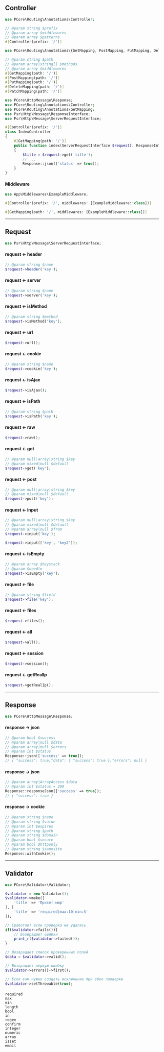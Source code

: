 ## Controller

```php
use PCore\Routing\Annotations\Controller;

// @param string $prefix
// @param array $middlewares
// @param array $patterns
#[Controller(prefix: '/')]
```

```php
use PCore\Routing\Annotations\{GetMapping, PostMapping, PutMapping, DeleteMapping, PatchMapping};

// @param string $path
// @param array|string[] $methods
// @param array $middlewares
#[GetMapping(path: '/')]
#[PostMapping(path: '/')]
#[PutMapping(path: '/')]
#[DeleteMapping(path: '/')]
#[PatchMapping(path: '/')]
```

```php
use PCore\HttpMessage\Response;
use PCore\Routing\Annotations\Controller;
use PCore\Routing\Annotations\GetMapping;
use Psr\Http\Message\ResponseInterface;
use Psr\Http\Message\ServerRequestInterface;

#[Controller(prefix: '/')]
class IndexController
{
    #[GetMapping(path: '/')]
    public function index(ServerRequestInterface $request): ResponseInterface
    {
        $title = $request->get('title');
        // ...
        Response::json(['status' => true]);
    }
}
```

#### Middleware

```php
use App\Middlewares\ExampleMiddleware;

#[Controller(prefix: '/', middlewares: [ExampleMiddleware::class])]

#[GetMapping(path: '/', middlewares: [ExampleMiddleware::class])]
```

---

## Request

```php
use Psr\Http\Message\ServerRequestInterface;
```

#### request <- header

```php
// @param string $name
$request->header('key');
```

#### request <- server

```php
// @param string $name
$request->server('key');
```

#### request <- isMethod

```php
// @param string $method
$request->isMethod('key');
```

#### request <- url

```php
$request->url();
```

#### request <- cookie

```php
// @param string $name
$request->cookie('key');
```

#### request <- isAjax

```php
$request->isAjax();
```

#### request <- isPath

```php
// @param string $path
$request->isPath('key');
```

#### request <- raw

```php
$request->raw();
```

#### request <- get

```php
// @param null|array|string $key
// @param mixed|null $default
$request->get('key');
```

#### request <- post

```php
// @param null|array|string $key
// @param mixed|null $default
$request->post('key');
```

#### request <- input

```php
// @param null|array|string $key
// @param mixed|null $default
// @param array|null $from
$request->input('key');

$request->input(['key', 'key2']);
```

#### request <- isEmpty

```php
// @param array $haystack
// @param $needle
$request->isEmpty('key');
```

#### request <- file

```php
// @param string $field
$request->file('key');
```

#### request <- files

```php
$request->files();
```

#### request <- all

```php
$request->all();
```

#### request <- session

```php
$request->session();
```

#### request <- getRealIp

```php
$request->getRealIp();
```

---

## Response

```php
use PCore\HttpMessage\Response;
```

#### response -> json

```php
// @param bool $success
// @param array|null $data
// @param array|null $errors
// @param int $status
Response::json(['success' => true]);
// { "success": true,"data": { "success": true },"errors": null }
```

#### response -> json

```php
// @param array|ArrayAccess $data
// @param int $status = 200
Response::responseJson(['success' => true]);
// { "success": true }
```

#### response -> cookie

```php
// @param string $name
// @param string $value
// @param int $expires
// @param string $path
// @param string $domain
// @param bool $secure
// @param bool $httponly
// @param string $samesite
Response::withCookie();
```

---

## Validator

```php
use PCore\Validator\Validator;

$validator = new Validator();
$validator->make([
    'title' => 'Привет мир'
], [
    'title' => 'required|max:10|min:5'
]);

// Сработает если проверка не удалась
if($validator->fails()){
    // Возвращает ошибки
    print_r($validator->failed());
}

// Возвращает список проверенных полей
$data = $validator->valid();

// Возвращает первую ошибку
$validator->errors()->first();

// Если вам нужно создать исключение при сбое проверки
$validator->setThrowable(true);
```

####           

```
required
max
min
length
bool
in
regex
confirm
integer
numeric
array
isset
email
```
